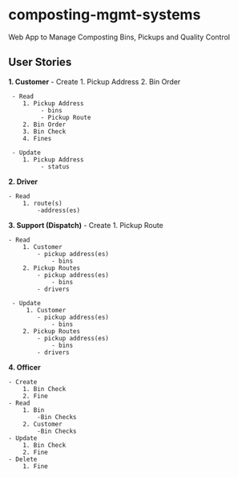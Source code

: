 <!-- In order to pitch a capstone project idea, you must have at least:
4 wireframes:
User Stories:
ERD:
tech stack:
third party API if applicable
 -->

# composting-mgmt-systems
Web App to Manage Composting Bins, Pickups and Quality Control

## User Stories
**1. Customer**
    - Create
        1. Pickup Address
        2. Bin Order

     - Read 
        1. Pickup Address
             - bins
             - Pickup Route
        2. Bin Order
        3. Bin Check
        4. Fines

     - Update
        1. Pickup Address
             - status

**2. Driver**

    - Read
        1. route(s)
            -address(es)

**3. Support (Dispatch)**
    - Create
        1. Pickup Route
    
    - Read
        1. Customer
            - pickup address(es)
                - bins
        2. Pickup Routes
            - pickup address(es)
                - bins
            - drivers
    
     - Update
         1. Customer
            - pickup address(es)
                - bins
        2. Pickup Routes
            - pickup address(es)
                - bins
            - drivers

**4. Officer**

    - Create
        1. Bin Check
        2. Fine
    - Read
        1. Bin
            -Bin Checks
        2. Customer
            -Bin Checks
    - Update
        1. Bin Check
        2. Fine
    - Delete
        1. Fine





            



